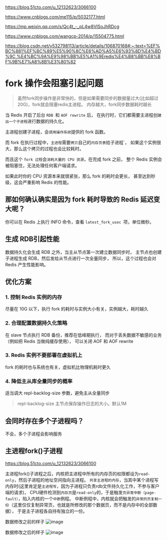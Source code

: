 
<https://blog.51cto.com/u_12132623/3066100>

<https://www.cnblogs.com/me115/p/5032177.html>

<https://mp.weixin.qq.com/s/Qc4t_-_pL4w8VlSoJhRDcg>

<https://www.cnblogs.com/wangcp-2014/p/15504775.html>

<https://blog.csdn.net/y532798113/article/details/106870168#:~:text=%EF%BC%881%EF%BC%89%E5%90%8C%E6%AD%A5%E6%93%8D%E4%BD%9C,%E4%BC%9A%E9%98%BB%E5%A1%9Eredis%E4%B8%BB%E8%BF%9B%E7%A8%8B%E3%80%82>

# fork 操作会阻塞引起问题

> 虽然fork同步操作是非常快的，但是如果需要同步的数据量过大(比如超过20G)，fork就会阻塞redis主进程。
内存越大，fork同步数据耗时越长

当 Redis 开启了后台 `RDB `和 `AOF rewrite` 后，
在执行时，它们都需要主进程创`建出一个子进程`进行数据的持久化。

主进程创建子进程，会`调用操作系统`提供的 fork 函数。

而 fork 在执行过程中，`主进程`需要`拷贝`自己的`内存页表`给子进程`，
如果这个实例很大，那么这个拷贝的过程也会比较耗时。

而且这个 `fork 过程`会`消耗大量的 CPU 资源`，在完成 fork 之前，
整个 Redis 实例会被阻塞住，无法处理任何客户端请求。

如果此时你的 CPU 资源本来就很紧张，那么 fork 的耗时会更长，
甚至达到秒级，这会严重影响 Redis 的性能。

## 那如何确认确实是因为 fork 耗时导致的 Redis 延迟变大呢？
你可以在 Redis 上执行 INFO 命令，查看 `latest_fork_usec `项，单位微秒。

## 生成 RDB引起性能
数据持久化会生成 RDB 之外，当主从节点第一次建立数据同步时，
主节点也创建子进程生成 RDB，然后发给从节点进行一次全量同步，
所以，这个过程也会对 Redis 产生性能影响。


## 优化方案

### 1. 控制 Redis 实例的内存
尽量在 10G 以下，执行 fork 的耗时与实例大小有关，实例越大，耗时越久

### 2. 合理配置数据持久化策略
在 slave 节点执行 RDB 备份，推荐在低峰期执行，
而对于丢失数据不敏感的业务（例如把 Redis 当做纯缓存使用），
可以关闭 AOF 和 AOF rewrite

### 3. Redis 实例不要部署在虚拟机上
fork 的耗时也与系统也有关，虚拟机比物理机耗时更久

### 4. 降低主从库全量同步的概率
适当调大 repl-backlog-size 参数，避免主从全量同步

> repl-backlog-size  主节点保存操作日志的大小。默认1M

## 会同时存在多个子进程吗？
不会，多个子进程会影响服务

## 主进程fork()子进程

<https://blog.51cto.com/u_12132623/3066100>

主进程fork()子进程之后，内核把主进程中所有的内存页的权限都设为`read-only`，然后子进程的地址空间指向主进程。
`共享主进程的内存`，当其中某个进程写内存时(这里肯定是`主进程写`，因为子进程只负责rdb文件持久化工作，不参与客户端的请求)，
CPU硬件检测到`内存页`是`read-only`的，于是触发`页异常中断（page-fault）`，陷入内核的一个`中断`例程。
中断例程中，内核就会把触发的`异常的页复制一份`（这里仅仅复制异常页，也就是所修改的那个数据页，而不是内存中的全部数据），
于是主子进程各自持有独立的一份。


数据修改之前的样子
![image](https://user-images.githubusercontent.com/7867225/156731567-938a8dea-fd74-472d-b30b-7c2251658e2b.png)

数据修改之后的样子
![image](https://user-images.githubusercontent.com/7867225/156733799-e302f56d-3680-43df-8609-00afb4505d9d.png)

